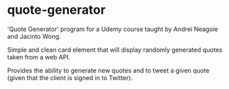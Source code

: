 # quote-generator

'Quote Generator' program for a Udemy course taught by Andrei Neagoie and Jacinto Wong.

Simple and clean card element that will display randomly generated quotes taken from a web API.

Provides the ability to generate new quotes and to tweet a given quote (given that the client is signed in to Twitter).